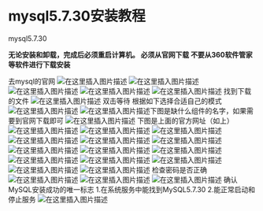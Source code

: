 # mysql5.7.30安装教程

mysql5.7.30

**无论安装和卸载，完成后必须重启计算机。
必须从官网下载
不要从360软件管家等软件进行下载安装**

去mysql的官网
![在这里插入图片描述](https://typora-wenjiuzhou.oss-cn-beijing.aliyuncs.com/20210120114500.png)
![在这里插入图片描述](https://typora-wenjiuzhou.oss-cn-beijing.aliyuncs.com/20210120114503.png)
![在这里插入图片描述](https://typora-wenjiuzhou.oss-cn-beijing.aliyuncs.com/20210120114505.png)
![在这里插入图片描述](https://typora-wenjiuzhou.oss-cn-beijing.aliyuncs.com/20210120114509.png)
![在这里插入图片描述](https://typora-wenjiuzhou.oss-cn-beijing.aliyuncs.com/20210120114511.png)
找到下载的文件
![在这里插入图片描述](https://img-blog.csdnimg.cn/20200521210118412.png)
双击等待
根据如下选择合适自己的模式
![在这里插入图片描述](https://typora-wenjiuzhou.oss-cn-beijing.aliyuncs.com/20210120114515.png)
![在这里插入图片描述](https://typora-wenjiuzhou.oss-cn-beijing.aliyuncs.com/20210120114517.png)下图是缺什么组件的名字，如果需要到官网下载即可
![在这里插入图片描述](https://typora-wenjiuzhou.oss-cn-beijing.aliyuncs.com/20210120114521.png)
下图是上面的官方网址（如上）
![在这里插入图片描述](https://typora-wenjiuzhou.oss-cn-beijing.aliyuncs.com/20210120114525.png)
![在这里插入图片描述](https://typora-wenjiuzhou.oss-cn-beijing.aliyuncs.com/20210120114527.png)
![在这里插入图片描述](https://typora-wenjiuzhou.oss-cn-beijing.aliyuncs.com/20210120114530.png)
![在这里插入图片描述](https://typora-wenjiuzhou.oss-cn-beijing.aliyuncs.com/20210120114533.png)
![在这里插入图片描述](https://typora-wenjiuzhou.oss-cn-beijing.aliyuncs.com/20210120114535.png)
![在这里插入图片描述](https://typora-wenjiuzhou.oss-cn-beijing.aliyuncs.com/20210120114538.png)
![在这里插入图片描述](https://typora-wenjiuzhou.oss-cn-beijing.aliyuncs.com/20210120114541.png)
![在这里插入图片描述](https://typora-wenjiuzhou.oss-cn-beijing.aliyuncs.com/20210120114544.png)
![在这里插入图片描述](https://typora-wenjiuzhou.oss-cn-beijing.aliyuncs.com/20210120114547.png)
![在这里插入图片描述](https://typora-wenjiuzhou.oss-cn-beijing.aliyuncs.com/20210120114549.png)
![在这里插入图片描述](https://typora-wenjiuzhou.oss-cn-beijing.aliyuncs.com/20210120114429.png)
![在这里插入图片描述](https://typora-wenjiuzhou.oss-cn-beijing.aliyuncs.com/20210120114553.png)
![在这里插入图片描述](https://typora-wenjiuzhou.oss-cn-beijing.aliyuncs.com/20210120114555.png)
![在这里插入图片描述](https://typora-wenjiuzhou.oss-cn-beijing.aliyuncs.com/20210120114558.png)
检查密码是否正确
![在这里插入图片描述](https://typora-wenjiuzhou.oss-cn-beijing.aliyuncs.com/20210120114600.png)
![在这里插入图片描述](https://typora-wenjiuzhou.oss-cn-beijing.aliyuncs.com/20210120114602.png)
![在这里插入图片描述](https://typora-wenjiuzhou.oss-cn-beijing.aliyuncs.com/20210120114605.png)
确认MySQL安装成功的唯一标志
1.在系统服务中能找到MySQL5.7.30
2.能正常启动和停止服务
![在这里插入图片描述](https://typora-wenjiuzhou.oss-cn-beijing.aliyuncs.com/20210120114609.png)